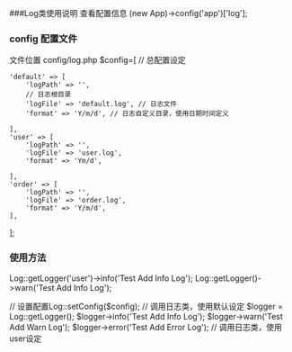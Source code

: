 ###Log类使用说明
查看配置信息
(new App)->config('app')['log'];
### config 配置文件
文件位置 config/log.php 
$config=[
// 总配置设定

	'default' => [
		'logPath' => '',
		// 日志根目录
		'logFile' => 'default.log', // 日志文件
		'format' => 'Y/m/d', // 日志自定义目录，使用日期时间定义

	],
	'user' => [
		'logPath' => '',
		'logFile' => 'user.log',
		'format' => 'Ym/d',

	],
	'order' => [
		'logPath' => '',
		'logFile' => 'order.log',
		'format' => 'Y/m/d',
	],

];

### 使用方法
Log::getLogger('user')->info('Test Add Info Log');
Log::getLogger()->warn('Test Add Info Log');

// 设置配置Log::setConfig($config); 
// 调用日志类，使用默认设定
$logger = Log::getLogger();
$logger->info('Test Add Info Log');
$logger->warn('Test Add Warn Log');
$logger->error('Test Add Error Log');
// 调用日志类，使用user设定